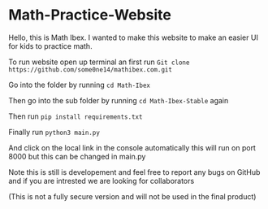 # Math-Practice-Website
Hello, this is Math Ibex. I wanted to make this website to make an easier UI for kids to practice math.

To run website open up terminal an first run `Git clone https://github.com/some0ne14/mathibex.com.git`

Go into the folder by running `cd Math-Ibex`

Then go into the sub folder by running `cd Math-Ibex-Stable` again

Then run `pip install requirements.txt`

Finally run `python3 main.py`

And click on the local link in the console automatically this will run on port 8000 but this can be changed in main.py

Note this is still is developement and feel free to report any bugs on GitHub and if you are intrested we are looking for collaborators

(This is not a fully secure version and will not be used in the final product)
